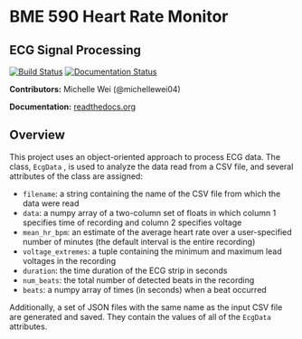 # BME 590 Heart Rate Monitor

## ECG Signal Processing

[![Build Status](https://travis-ci.org/michellewei04/bme590hrm.svg?branch=master)](https://travis-ci.org/michellewei04/bme590hrm)
[![Documentation Status](https://readthedocs.org/projects/yw145bme590hrm/badge/?version=latest)](http://yw145bme590hrm.readthedocs.io/en/latest/?badge=latest)

__Contributors:__ Michelle Wei (@michellewei04)

__Documentation:__ [readthedocs.org](http://yw145bme590hrm.readthedocs.io/en/latest/)

## Overview

This project uses an object-oriented approach to process ECG data. The class, `EcgData` , is used to analyze the data read from a CSV file, and several attributes of the class are assigned:
- `filename`: a string containing the name of the CSV file from which the data were read
- `data`: a numpy array of a two-column set of floats in which column 1 specifies time of recording and column 2 specifies voltage
- `mean_hr_bpm`: an estimate of the average heart rate over a user-specified number of minutes (the default interval is the entire recording)
- `voltage_extremes`: a tuple containing the minimum and maximum lead voltages in the recording
- `duration`: the time duration of the ECG strip in seconds
- `num_beats`: the total number of detected beats in the recording
- `beats`: a numpy array of times (in seconds) when a beat occurred

Additionally, a set of JSON files with the same name as the input CSV file are generated and saved. They contain the values of all of the `EcgData` attributes.
